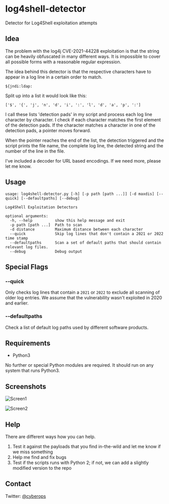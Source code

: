 # log4shell-detector

Detector for Log4Shell exploitation attempts

## Idea

The problem with the log4j CVE-2021-44228 exploitation is that the string can be heavily obfuscated in many different ways. It is impossible to cover all possible forms with a reasonable regular expression. 

The idea behind this detector is that the respective characters have to appear in a log line in a certain order to match. 

```
${jndi:ldap:
```

Split up into a list it would look like this:
```
['$', '{', 'j', 'n', 'd', 'i', ':', 'l', 'd', 'a', 'p', ':']
```

I call these lists 'detection pads' in my script and process each log line character by character. I check if each character matches the first element of the detection pads. If the character matches a character in one of the detection pads, a pointer moves forward. 

When the pointer reaches the end of the list, the detection triggered and the script prints the file name, the complete log line, the detected string and the number of the line in the file.

I've included a decoder for URL based encodings. If we need more, please let me know. 

## Usage

```help
usage: log4shell-detector.py [-h] [-p path [path ...]] [-d maxdis] [--quick] [--defaultpaths] [--debug]

Log4Shell Exploitation Detectors

optional arguments:
  -h, --help          show this help message and exit
  -p path [path ...]  Path to scan
  -d distance         Maximum distance between each character
  --quick             Skip log lines that don't contain a 2021 or 2022 time stamp
  --defaultpaths      Scan a set of default paths that should contain relevant log files.
  --debug             Debug output
```

## Special Flags

### --quick 

Only checks log lines that contain a `2021` or `2022` to exclude all scanning of older log entries. We assume that the vulnerability wasn't exploited in 2020 and earlier. 

### --defaultpaths

Check a list of default log paths used by different software products. 

## Requirements 

- Python3

No further or special Python modules are required. It should run on any system that runs Python3.

## Screenshots

![Screen1](/screenshots/screen1.png)

![Screen2](/screenshots/screen2.png)

## Help 

There are different ways how you can help.

1. Test it against the payloads that you find in-the-wild and let me know if we miss something
1. Help me find and fix bugs
1. Test if the scripts runs with Python 2; if not, we can add a slightly modified version to the repo

## Contact

Twitter: [@cyberops](https://twitter.com/cyb3rops)
